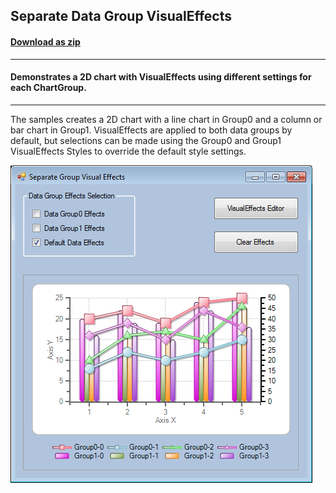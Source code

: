 ## Separate Data Group VisualEffects
#### [Download as zip](https://grapecity.github.io/DownGit/#/home?url=https://github.com/GrapeCity/ComponentOne-WinForms-Samples/tree/master/NetFramework\Charts\CS\SeparateEffects)
____
#### Demonstrates a 2D chart with VisualEffects using different settings for each ChartGroup.
____
The samples creates a 2D chart with a line chart in Group0 and a column or bar chart in Group1.
VisualEffects are applied to both data groups by default, but selections can be made using the Group0 and Group1 VisualEffects Styles to override the default style settings.

![screenshot](screenshot.png)
